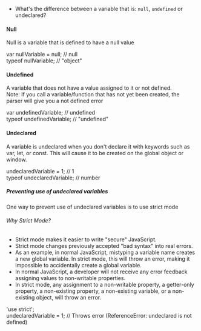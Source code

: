 * What's the difference between a variable that is: `null`, `undefined` or undeclared?

#### Null
Null is a variable that is defined to have a null value<br/>

var nullVariable = null; // null<br/>
typeof nullVariable; // "object"<br/>

#### Undefined
A variable that does not have a value assigned to it or not defined.</br>
Note: If you call a variable/function that has not yet been created, the parser will give you a not defined error</br>

var undefinedVariable; // undefined<br/>
typeof undefinedVariable; // "undefined"<br/>

#### Undeclared
A variable is undeclared when you don't declare it with keywords such as var, let, or const. This will cause it to be created on the global object or window.<br/>

undeclaredVariable = 1; // 1<br/>
typeof undeclaredVariable; // number</br>

##### Preventing use of undeclared variables
One way to prevent use of undeclared variables is to use strict mode<br/>

###### Why Strict Mode?
* Strict mode makes it easier to write "secure" JavaScript.
* Strict mode changes previously accepted "bad syntax" into real errors.
* As an example, in normal JavaScript, mistyping a variable name creates a new global variable. In strict mode, this will throw an error, making it impossible to accidentally create a global variable.
* In normal JavaScript, a developer will not receive any error feedback assigning values to non-writable properties.
* In strict mode, any assignment to a non-writable property, a getter-only property, a non-existing property, a non-existing variable, or a non-existing object, will throw an error.

'use strict';<br>
undeclaredVariable = 1; // Throws error (ReferenceError: undeclared is not defined)

